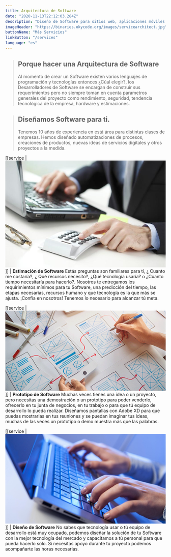 ```yaml
---
title: Arquitectura de Software
date: "2020-11-13T22:12:03.284Z"
description: "Diseño de Software para sitios web, aplicaciones móviles y cualquier tipo de soluciones que se imagine."
imageHeader: "https://binaries.okycode.org/images/servicearchitect.jpg"
buttonName: "Más Servicios"
linkButton: "/services"
language: "es"
---
```


<blockquote class='align-left'>
 <h2>Porque hacer una Arquitectura de Software</h2>
Al momento de crear un Software existen varios lenguajes de programación y tecnologías entonces ¿Cúal elegir?, los Desarrolladores de Software se encargan de construir sus requerimientos pero no siempre toman en cuenta parametros generales del proyecto como rendimiento, seguridad, tendencia tecnológica de la empresa, hardware y estimaciones.
</blockquote>

<blockquote class='yellow align-right'>
 <h2>Diseñamos Software para ti.</h2>
Tenemos 10 años de experiencia en está área para distintas clases de empresas. Hemos diseñado automatizaciones de procesos, creaciones de productos, nuevas ideas de servicios digitales  y otros proyectos a la medida. 
</blockquote>

[[service | ![Estimación de Software](./estimation.jpg#width=100%;heigth=100%;)]]
| **Estimación de Software** Estás preguntas son familiares para tí, ¿ Cuanto me costaría?, ¿ Qué recursos necesito?, ¿Qué tecnología usaría? o ¿Cuanto tiempo necesitaría para hacerlo?. Nosotros te entregamos los requirimientos mínimos para tu Software, una predicción del tiempo, las etapas necesarias,  recursos humano y que tecnología es la que más se ajusta. ¡Confía en nosotros! Tenemos lo necesario para alcanzar tú meta.

[[service | ![Prototipo de Software](./prototyping.jpg#width=100%;heigth=100%;)]]
| **Prototipo de Software** Muchas veces tienes una idea o un proyecto, pero necesitas una demostración o un prototipo para poder venderlo, ofrecerlo en tu junta de negocios, en tu trabajo o para que tú equipo de desarrollo lo pueda realizar. Diseñamos pantallas con Adobe XD para que puedas mostrarlas en tus reuniones y  se puedan imaginar tus ideas, muchas de las veces un prototipo o demo muestra más que las palabras.

[[service | ![Diseño de Software](./Computador.jpg#width=100%;heigth=100%;)]]
| **Diseño de Software** No sabes que tecnología usar o tú equipo de desarrollo está muy ocupado, podemos diseñar la solución de tu Software con la mejor tecnología del mercado y capacitamos a tú personal para que pueda hacerlo solo. Si necesitas apoyo durante tu proyecto podemos acompañarte las horas necesarias. 


